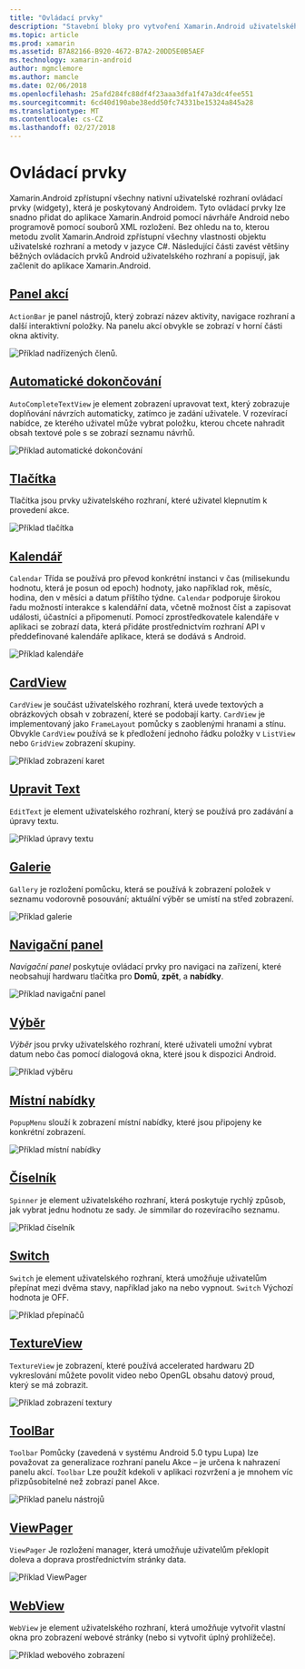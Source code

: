```yaml
---
title: "Ovládací prvky"
description: "Stavební bloky pro vytvoření Xamarin.Android uživatelského rozhraní"
ms.topic: article
ms.prod: xamarin
ms.assetid: B7A82166-B920-4672-B7A2-20DD5E0B5AEF
ms.technology: xamarin-android
author: mgmclemore
ms.author: mamcle
ms.date: 02/06/2018
ms.openlocfilehash: 25afd284fc88df4f23aaa3dfa1f47a3dc4fee551
ms.sourcegitcommit: 6cd40d190abe38edd50fc74331be15324a845a28
ms.translationtype: MT
ms.contentlocale: cs-CZ
ms.lasthandoff: 02/27/2018
---
```

# <a name="controls"></a>Ovládací prvky


Xamarin.Android zpřístupní všechny nativní uživatelské rozhraní ovládací prvky (widgety), která je poskytovaný Androidem. Tyto ovládací prvky lze snadno přidat do aplikace Xamarin.Android pomocí návrháře Android nebo programově pomocí souborů XML rozložení. Bez ohledu na to, kterou metodu zvolit Xamarin.Android zpřístupní všechny vlastnosti objektu uživatelské rozhraní a metody v jazyce C#. Následující části zavést většiny běžných ovládacích prvků Android uživatelského rozhraní a popisují, jak začlenit do aplikace Xamarin.Android.

## <a name="action-barandroiduser-interfacecontrolsaction-barmd"></a>[Panel akcí](~/android/user-interface/controls/action-bar.md) 

`ActionBar` je panel nástrojů, který zobrazí název aktivity, navigace rozhraní a další interaktivní položky. Na panelu akcí obvykle se zobrazí v horní části okna aktivity.

![Příklad nadřízených členů.](images/action-bar.png)


## <a name="auto-completeandroiduser-interfacecontrolsauto-completemd"></a>[Automatické dokončování](~/android/user-interface/controls/auto-complete.md)

`AutoCompleteTextView` je element zobrazení upravovat text, který zobrazuje doplňování návrzích automaticky, zatímco je zadání uživatele. V rozevírací nabídce, ze kterého uživatel může vybrat položku, kterou chcete nahradit obsah textové pole s se zobrazí seznamu návrhů.

![Příklad automatické dokončování](images/auto-complete.png)


## <a name="buttonsandroiduser-interfacecontrolsbuttonsindexmd"></a>[Tlačítka](~/android/user-interface/controls/buttons/index.md)

Tlačítka jsou prvky uživatelského rozhraní, které uživatel klepnutím k provedení akce.

![Příklad tlačítka](images/buttons.png)


## <a name="calendarandroiduser-interfacecontrolscalendarmd"></a>[Kalendář](~/android/user-interface/controls/calendar.md)

`Calendar` Třída se používá pro převod konkrétní instanci v čas (milisekundu hodnotu, která je posun od epoch) hodnoty, jako například rok, měsíc, hodina, den v měsíci a datum příštího týdne.
`Calendar` podporuje širokou řadu možností interakce s kalendářní data, včetně možnost číst a zapisovat události, účastníci a připomenutí. Pomocí zprostředkovatele kalendáře v aplikaci se zobrazí data, která přidáte prostřednictvím rozhraní API v předdefinované kalendáře aplikace, která se dodává s Android.

![Příklad kalendáře](images/calendar.png)


## <a name="cardviewandroiduser-interfacecontrolscard-viewmd"></a>[CardView](~/android/user-interface/controls/card-view.md)

`CardView` je součást uživatelského rozhraní, která uvede textových a obrázkových obsah v zobrazení, které se podobají karty. `CardView` je implementovaný jako `FrameLayout` pomůcky s zaoblenými hranami a stínu. Obvykle `CardView` používá se k předložení jednoho řádku položky v `ListView` nebo `GridView` zobrazení skupiny.

![Příklad zobrazení karet](images/cardview.png)


## <a name="edit-textandroiduser-interfacecontrolsedit-textmd"></a>[Upravit Text](~/android/user-interface/controls/edit-text.md)

`EditText` je element uživatelského rozhraní, který se používá pro zadávání a úpravy textu.

![Příklad úpravy textu](images/edit-text.png)


## <a name="galleryandroiduser-interfacecontrolsgallerymd"></a>[Galerie](~/android/user-interface/controls/gallery.md)

`Gallery` je rozložení pomůcku, která se používá k zobrazení položek v seznamu vodorovně posouvání; aktuální výběr se umístí na střed zobrazení.

![Příklad galerie](images/gallery.png)


## <a name="navigation-barandroiduser-interfacecontrolsnavigation-barmd"></a>[Navigační panel](~/android/user-interface/controls/navigation-bar.md)

*Navigační panel* poskytuje ovládací prvky pro navigaci na zařízení, které neobsahují hardwaru tlačítka pro **Domů**, **zpět**, a **nabídky**.

![Příklad navigační panel](images/navigation-bar.png)


## <a name="pickersandroiduser-interfacecontrolspickersindexmd"></a>[Výběr](~/android/user-interface/controls/pickers/index.md)

*Výběr* jsou prvky uživatelského rozhraní, které uživateli umožní vybrat datum nebo čas pomocí dialogová okna, které jsou k dispozici Android.

![Příklad výběru](images/picker.png)


## <a name="popup-menuandroiduser-interfacecontrolspopup-menumd"></a>[Místní nabídky](~/android/user-interface/controls/popup-menu.md)

`PopupMenu` slouží k zobrazení místní nabídky, které jsou připojeny ke konkrétní zobrazení.

![Příklad místní nabídky](images/popup-menu.png)


## <a name="spinnerandroiduser-interfacecontrolsspinnermd"></a>[Číselník](~/android/user-interface/controls/spinner.md)

`Spinner` je element uživatelského rozhraní, která poskytuje rychlý způsob, jak vybrat jednu hodnotu ze sady. Je simmilar do rozevíracího seznamu. 

![Příklad číselník](images/spinner.png)


## <a name="switchandroiduser-interfacecontrolsswitchmd"></a>[Switch](~/android/user-interface/controls/switch.md)

`Switch` je element uživatelského rozhraní, která umožňuje uživatelům přepínat mezi dvěma stavy, například jako na nebo vypnout. `Switch` Výchozí hodnota je OFF.

![Příklad přepínačů](images/switch.png)


## <a name="textureviewandroiduser-interfacecontrolstexture-viewmd"></a>[TextureView](~/android/user-interface/controls/texture-view.md)

`TextureView` je zobrazení, které používá accelerated hardwaru 2D vykreslování můžete povolit video nebo OpenGL obsahu datový proud, který se má zobrazit.

![Příklad zobrazení textury](images/texture-view.png)


## <a name="toolbarandroiduser-interfacecontrolstool-barindexmd"></a>[ToolBar](~/android/user-interface/controls/tool-bar/index.md)

`Toolbar` Pomůcky (zavedená v systému Android 5.0 typu Lupa) lze považovat za generalizace rozhraní panelu Akce &ndash; je určena k nahrazení panelu akcí. `Toolbar` Lze použít kdekoli v aplikaci rozvržení a je mnohem víc přizpůsobitelné než zobrazí panel Akce.

![Příklad panelu nástrojů](images/toolbar.png)


## <a name="viewpagerandroiduser-interfacecontrolsview-pagerindexmd"></a>[ViewPager](~/android/user-interface/controls/view-pager/index.md) 

`ViewPager` Je rozložení manager, která umožňuje uživatelům překlopit doleva a doprava prostřednictvím stránky data.

![Příklad ViewPager](images/viewpager.png)


## <a name="webviewandroiduser-interfacecontrolsweb-viewmd"></a>[WebView](~/android/user-interface/controls/web-view.md)

`WebView` je element uživatelského rozhraní, která umožňuje vytvořit vlastní okna pro zobrazení webové stránky (nebo si vytvořit úplný prohlížeče).

![Příklad webového zobrazení](images/web-view.png)

